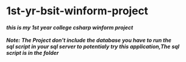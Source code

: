 # 1st-yr-bsit-winform-project
***this is my 1st year college csharp winform project***</br></br>
***Note: The Project don't include the database you have to run the***</br>
***sql script in your sql server to potentialy try this application,The sql script is in the folder***
